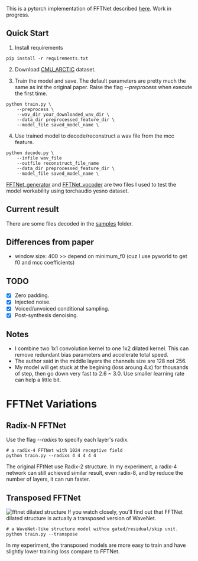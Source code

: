This is a pytorch implementation of FFTNet described [here](http://gfx.cs.princeton.edu/pubs/Jin_2018_FAR/).
Work in progress.

## Quick Start

1. Install requirements
```
pip install -r requirements.txt
```

2. Download [CMU_ARCTIC](http://festvox.org/cmu_arctic/) dataset.

3. Train the model and save. The default parameters are pretty much the same as int the original paper. 
Raise the flag _--preprocess_ when execute the first time.

```
python train.py \
    --preprocess \
    --wav_dir your_downloaded_wav_dir \
    --data_dir preprocessed_feature_dir \
    --model_file saved_model_name \
```

4. Use trained model to decode/reconstruct a wav file from the mcc feature.

```
python decode.py \
    --infile wav_file
    --outfile reconstruct_file_name
    --data_dir preprocessed_feature_dir \
    --model_file saved_model_name \
```

[FFTNet_generator](FFTNet_generator.py) and [FFTNet_vocoder](FFTNet_vocoder.py) are two files I used to test the model 
workability using torchaudio yesno dataset.

## Current result

There are some files decoded in the [samples](samples) folder. 

## Differences from paper

* window size: 400 >> depend on minimum_f0 (cuz I use pyworld to get f0 and mcc coefficients)

## TODO

- [x] Zero padding.
- [x] Injected noise.
- [x] Voiced/unvoiced conditional sampling.
- [x] Post-synthesis denoising.

## Notes

* I combine two 1x1 convolution kernel to one 1x2 dilated kernel.
This can remove redundant bias parameters and accelerate total speed.
* The author said in the middle layers the channels size are 128 not 256.
* My model will get stuck at the begining (loss aroung 4.x) for thousands of step, then go down very fast to 2.6 ~ 3.0.
Use smaller learning rate can help a little bit.

# FFTNet Variations

## Radix-N FFTNet

Use the flag _--radixs_ to specify each layer's radix.

```
# a radix-4 FFTNet with 1024 receptive field
python train.py --radixs 4 4 4 4 4
```

The original FFtNet use Radix-2 structure. In my experiment, a radix-4 network can still achieved similar result, 
even radix-8, and by reduce the number of layers, it can run faster.

## Transposed FFTNet

![fftnet dilated structure](https://imgur.com/NWfSTpz)
If you watch closely, you'll find out that FFTNet dilated structure is actually a transposed version of WaveNet.

```
# a WaveNet-like structure model withou gated/residual/skip unit.
python train.py --transpose
```
In my experiment, the transposed models are more easy to train and have slightly lower training loss compare to FFTNet.
